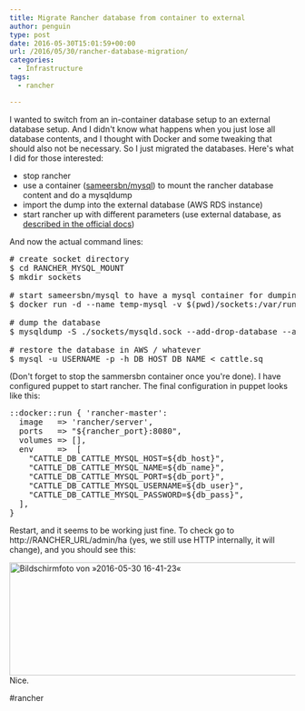 ```yaml
---
title: Migrate Rancher database from container to external
author: penguin
type: post
date: 2016-05-30T15:01:59+00:00
url: /2016/05/30/rancher-database-migration/
categories:
  - Infrastructure
tags:
  - rancher

---
```

I wanted to switch from an in-container database setup to an external database setup. And I didn't know what happens when you just lose all database contents, and I thought with Docker and some tweaking that should also not be necessary. So I just migrated the databases. Here's what I did for those interested:

  * stop rancher
  * use a container ([sameersbn/mysql][1]) to mount the rancher database content and do a mysqldump
  * import the dump into the external database (AWS RDS instance)
  * start rancher up with different parameters (use external database, as [described in the official docs][2])

And now the actual command lines:

<pre># create socket directory
$ cd RANCHER_MYSQL_MOUNT
$ mkdir sockets

# start sameersbn/mysql to have a mysql container for dumping everything
$ docker run -d --name temp-mysql -v $(pwd)/sockets:/var/run/mysqld -v $(pwd):/var/lib/mysql sameersbn/mysql

# dump the database
$ mysqldump -S ./sockets/mysqld.sock --add-drop-database --add-drop-table --add-drop-trigger --routines --triggers cattle &gt; cattle.sql

# restore the database in AWS / whatever
$ mysql -u USERNAME -p -h DB_HOST DB_NAME &lt; cattle.sq</pre>

(Don't forget to stop the sammersbn container once you're done). I have configured puppet to start rancher. The final configuration in puppet looks like this:

<pre>::docker::run { 'rancher-master':
  image   =&gt; 'rancher/server',
  ports   =&gt; "${rancher_port}:8080",
  volumes =&gt; [],
  env     =&gt;  [
    "CATTLE_DB_CATTLE_MYSQL_HOST=${db_host}",
    "CATTLE_DB_CATTLE_MYSQL_NAME=${db_name}",
    "CATTLE_DB_CATTLE_MYSQL_PORT=${db_port}",
    "CATTLE_DB_CATTLE_MYSQL_USERNAME=${db_user}",
    "CATTLE_DB_CATTLE_MYSQL_PASSWORD=${db_pass}",
  ],
}</pre>

Restart, and it seems to be working just fine. To check go to http://RANCHER_URL/admin/ha (yes, we still use HTTP internally, it will change), and you should see this:

[<img loading="lazy" class="aligncenter size-full wp-image-736" src="https://sysadminia.files.wordpress.com/2016/05/bildschirmfoto-von-c2bb2016-05-30-16-41-23c2ab2.png" alt="Bildschirmfoto von »2016-05-30 16-41-23«" width="566" height="199" srcset="https://flypenguin.de/wp-content/uploads/2016/05/bildschirmfoto-von-c2bb2016-05-30-16-41-23c2ab2.png 566w, https://flypenguin.de/wp-content/uploads/2016/05/bildschirmfoto-von-c2bb2016-05-30-16-41-23c2ab2-300x105.png 300w" sizes="(max-width: 566px) 100vw, 566px" />][3]Nice.

#rancher

 [1]: https://github.com/sameersbn/docker-mysql
 [2]: http://docs.rancher.com/rancher/latest/en/installing-rancher/installing-server/multi-nodes/
 [3]: https://sysadminia.files.wordpress.com/2016/05/bildschirmfoto-von-c2bb2016-05-30-16-41-23c2ab2.png